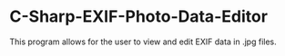 # C-Sharp-EXIF-Photo-Data-Editor
This program allows for the user to view and edit EXIF data in .jpg files.
